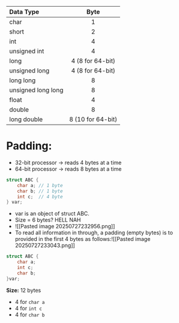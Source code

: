 
| Data Type          |       Byte        |
| :----------------- | :---------------: |
| char               |         1         |
| short              |         2         |
| int                |         4         |
| unsigned int       |         4         |
| long               | 4 (8 for 64-bit)  |
| unsigned long      | 4 (8 for 64-bit)  |
| long long          |         8         |
| unsigned long long |         8         |
| float              |         4         |
| double             |         8         |
| long double        | 8 (10 for 64-bit) |

# Padding:
- 32-bit processor -> reads 4 bytes at a time
- 64-bit processor -> reads 8 bytes at a time

```C
struct ABC {
	char a; // 1 byte
	char b; // 1 byte
	int c;  // 4 byte
} var;
```
- var is an object of struct ABC.
- Size = 6 bytes? HELL NAH
- ![[Pasted image 20250727232956.png]]
- To read all information in through, a padding (empty bytes)  is to provided in the first 4 bytes as follows:![[Pasted image 20250727233043.png]]

```C
struct ABC {
	char a;
	int c;
	char b;
}var;
```
**Size:** 12 bytes
- 4 for `char a`
- 4 for `int c`
- 4 for `char b`